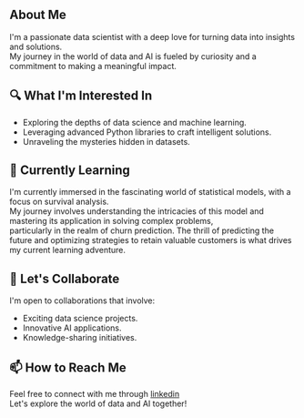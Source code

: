 ## About Me
I'm a passionate data scientist with a deep love for turning data into insights and solutions.</br> My journey in the world of data and AI is fueled by curiosity and a commitment to making a meaningful impact.

## 🔍 What I'm Interested In
* Exploring the depths of data science and machine learning.
* Leveraging advanced Python libraries to craft intelligent solutions.
* Unraveling the mysteries hidden in datasets.

## 🌱 Currently Learning  </br>
I'm currently immersed in the fascinating world of statistical models, with a focus on survival analysis. </br>
My journey involves understanding the intricacies of this model and mastering its application in solving complex problems,</br>
particularly in the realm of churn prediction. The thrill of predicting the future and optimizing strategies to retain valuable customers is what drives my current learning adventure.</br>
## 🤝 Let's Collaborate </br>
I'm open to collaborations that involve: </br>
* Exciting data science projects.</br>
* Innovative AI applications.</br>
* Knowledge-sharing initiatives.</br>

## 📫 How to Reach Me </br>
Feel free to connect with me through [linkedin](https://www.linkedin.com/in/imad-eddine-guettar-178450173/) </br>
Let's explore the world of data and AI together!
<!---
lostincalibasas/lostincalibasas is a ✨ special ✨ repository because its `README.md` (this file) appears on your GitHub profile.
You can click the Preview link to take a look at your changes.
--->
